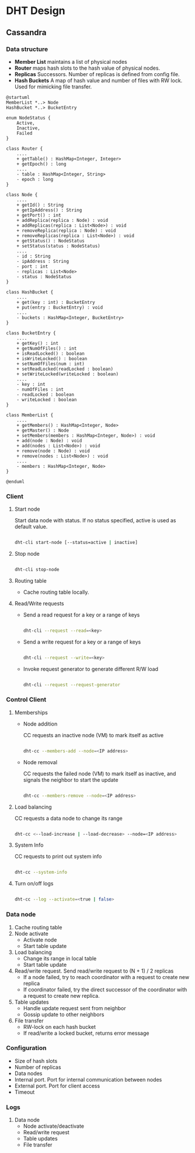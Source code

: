 # DHT Design

## Cassandra

### Data structure

* **Member List** maintains a list of physical nodes
* **Router** maps hash slots to the hash value of physical nodes.
* **Replicas** Successors. Number of replicas is defined from config file.
* **Hash Buckets** A map of hash value and number of files with RW lock. Used for mimicking file transfer. 

```plantuml
@startuml
MemberList *..> Node
HashBucket *..> BucketEntry

enum NodeStatus {
    Active,
    Inactive,
    Failed
}

class Router {
    ....
    + getTable() : HashMap<Integer, Integer>
    + getEpoch() : long
    ....
    - table : HashMap<Integer, String>
    - epoch : long
}

class Node {
    ....
    + getId() : String
    + getIpAddress() : String
    + getPort() : int
    + addReplica(replica : Node) : void
    + addReplicas(replica : List<Node>) : void
    + removeReplica(replica : Node) : void
    + removeReplicas(replica : List<Node>) : void
    + getStatus() : NodeStatus
    + setStatus(status : NodeStatus)
    ....
    - id : String
    - ipAddress : String
    - port : int
    - replicas : List<Node>
    - status : NodeStatus
}

class HashBucket {
    ....
    + get(key : int) : BucketEntry
    + put(entry : BucketEntry) : void
    ....
    - buckets : HashMap<Integer, BucketEntry>
}

class BucketEntry {
    ....
    + getKey() : int
    + getNumOfFiles() : int
    + isReadLocked() : boolean
    + isWriteLocked() : boolean
    + setNumOfFiles(num : int)
    + setReadLocked(readLocked : boolean)
    + setWriteLocked(writeLocked : boolean)
    ....
    - key : int
    - numOfFiles : int
    - readLocked : boolean
    - writeLocked : boolean
}

class MemberList {
    ....
    + getMembers() : HashMap<Integer, Node>
    + getMaster() : Node
    + setMembers(members : HashMap<Integer, Node>) : void
    + add(node : Node) : void
    + add(nodes : List<Node>) : void
    + remove(node : Node) : void
    + remove(nodes : List<Node>) : void
    ....
    - members : HashMap<Integer, Node>
}

@enduml
``` 

### Client

1. Start node

    Start data node with status. If no status specified, active is used as default value.

    ```bash

    dht-cli start-node [--status=active | inactive] 

    ```

2. Stop node
    
    ```bash

    dht-cli stop-node

    ```
   
3. Routing table

    * Cache routing table locally. 

4. Read/Write requests

    * Send a read request for a key or a range of keys

        ```bash

        dht-cli --request --read=<key> 

        ```

    * Send a write request for a key or a range of keys

        ```bash

        dht-cli --request --write=<key> 

        ```

    * Invoke request generator to generate different R/W load
        
        ```bash

        dht-cli --request --request-generator 

        ```

### Control Client

1. Memberships

    * Node addition

        CC requests an inactive node (VM) to mark itself as active

        ```bash

        dht-cc --members-add --node=<IP address>

        ```

    * Node removal 

        CC requests the failed node (VM) to mark itself as inactive, and signals the neighbor to start the update

        ```bash

        dht-cc --members-remove --node=<IP address>

        ```

2. Load balancing

    CC requests a data node to change its range

    ```bash

    dht-cc <--load-increase | --load-decrease> --node=<IP address>

    ```

3. System Info

    CC requests to print out system info

    ```bash

    dht-cc --system-info

    ```
4. Turn on/off logs

    ```bash

    dht-cc --log --activate=<true | false>

    ```

### Data node

1. Cache routing table
2. Node activate
    * Activate node
    * Start table update
3. Load balancing
    * Change its range in local table
    * Start table update
4. Read/write request. Send read/write request to (N + 1) / 2 replicas 
    * If a node failed, try to reach coordinator with a request to create new replica
    * If coordinator failed, try the direct successor of the coordinator with a request to create new replica.
5. Table updates
    * Handle update request sent from neighbor
    * Gossip update to other neighbors
6. File transfer
    * RW-lock on each hash bucket
    * If read/write a locked bucket, returns error message

### Configuration

* Size of hash slots
* Number of replicas
* Data nodes
* Internal port. Port for internal communication between nodes
* External port. Port for client access
* Timeout

### Logs

1. Data node
    * Node activate/deactivate
    * Read/write request
    * Table updates
    * File transfer